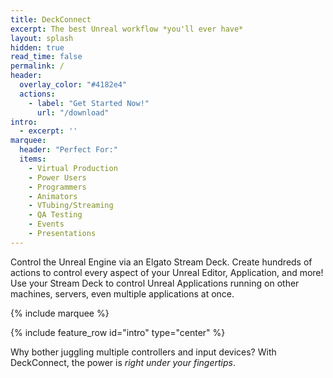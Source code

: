 ```yaml
---
title: DeckConnect
excerpt: The best Unreal workflow *you'll ever have*
layout: splash
hidden: true
read_time: false
permalink: /
header:
  overlay_color: "#4182e4"
  actions:
    - label: "Get Started Now!"
      url: "/download"
intro: 
  - excerpt: ''
marquee:
  header: "Perfect For:"
  items:
    - Virtual Production
    - Power Users
    - Programmers
    - Animators
    - VTubing/Streaming
    - QA Testing
    - Events
    - Presentations
---
```


Control the Unreal Engine via an Elgato Stream Deck. Create hundreds of actions to control every aspect of your Unreal Editor, Application, and more!
Use your Stream Deck to control Unreal Applications running on other machines, servers, even multiple applications at once.

{% include marquee %}

{% include feature_row id="intro" type="center" %}

Why bother juggling multiple controllers and input devices? With DeckConnect, the power is *right under your fingertips*.
